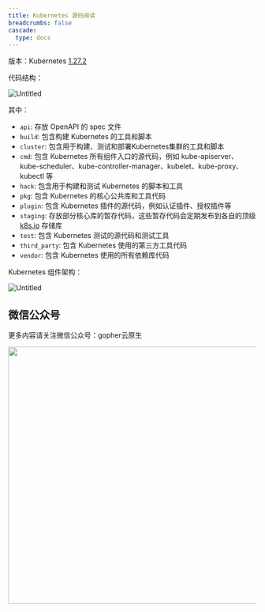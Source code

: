 ```yaml
---
title: Kubernetes 源码阅读
breadcrumbs: false
cascade:
  type: docs
---
```


版本：Kubernetes [1.27.2](https://git.k8s.io/kubernetes/CHANGELOG/CHANGELOG-1.27.md#v1272)

代码结构：

![Untitled](/index/Untitled.png)

其中：

- `api`: 存放 OpenAPI 的 spec 文件
- `build`: 包含构建 Kubernetes 的工具和脚本
- `cluster`: 包含用于构建、测试和部署Kubernetes集群的工具和脚本
- `cmd`: 包含 Kubernetes 所有组件入口的源代码，例如
  kube-apiserver、kube-scheduler、kube-controller-manager、kubelet、kube-proxy、kubectl 等
- `hack`: 包含用于构建和测试 Kubernetes 的脚本和工具
- `pkg`: 包含 Kubernetes 的核心公共库和工具代码
- `plugin`: 包含 Kubernetes 插件的源代码，例如认证插件、授权插件等
- `staging`: 存放部分核心库的暂存代码，这些暂存代码会定期发布到各自的顶级 [k8s.io](http://k8s.io/) 存储库
- `test`: 包含 Kubernetes 测试的源代码和测试工具
- `third_party`: 包含 Kubernetes 使用的第三方工具代码
- `vendor`: 包含 Kubernetes 使用的所有依赖库代码

Kubernetes 组件架构：

![Untitled](/index/Untitled%201.png)

## 微信公众号

更多内容请关注微信公众号：gopher云原生

<img src="https://github.com/user-attachments/assets/ea93572c-6c05-4751-bde7-35a58fe083f1" width="520px" />
